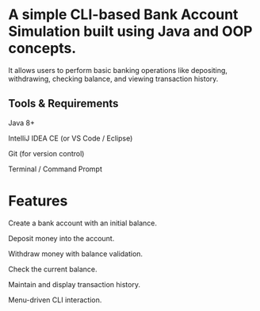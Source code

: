 

# A simple CLI-based Bank Account Simulation built using Java and OOP concepts.
It allows users to perform basic banking operations like depositing, withdrawing, checking balance, and viewing transaction history.

## Tools & Requirements

Java 8+

IntelliJ IDEA CE (or VS Code / Eclipse)

Git (for version control)

Terminal / Command Prompt

# Features

Create a bank account with an initial balance.

Deposit money into the account.

Withdraw money with balance validation.

Check the current balance.

Maintain and display transaction history.

Menu-driven CLI interaction.